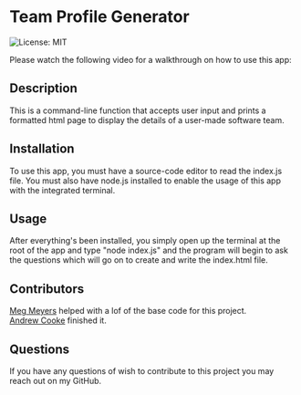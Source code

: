 # Team Profile Generator

![License: MIT](https://img.shields.io/badge/License-MIT-yellow.svg)

Please watch the following video for a walkthrough on how to use this app:

## Description

This is a command-line function that accepts user input and prints a formatted html page to display the details of a user-made software team.

## Installation

To use this app, you must have a source-code editor to read the index.js file. You must also have node.js installed to enable the usage of this app with the integrated terminal.

## Usage

After everything's been installed, you simply open up the terminal at the root of the app and type "node index.js" and the program will begin to ask the questions which will go on to create and write the index.html file.

## Contributors

[Meg Meyers](https://github.com/femke77) helped with a lof of the base code for this project. <BR>
[Andrew Cooke](https://github.com/andcooke) finished it.

## Questions

If you have any questions of wish to contribute to this project you may reach out on my GitHub.
